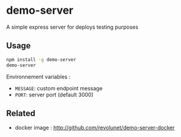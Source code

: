 # demo-server

A simple express server for deploys testing purposes

## Usage

```sh
npm install -g demo-server
demo-server
```

Environnement variables :

 - `MESSAGE`: custom endpoint message
 - `PORT`: server port (default 3000)

## Related

 - docker image : http://github.com/revolunet/demo-server-docker